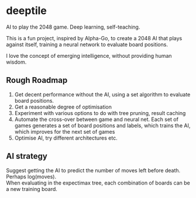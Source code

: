 # deeptile
AI to play the 2048 game. Deep learning, self-teaching. 

This is a fun project, inspired by Alpha-Go, to create a 2048 AI that plays against itself, training a neural network to evaluate board positions.

I love the concept of emerging intelligence, without providing human wisdom.

## Rough Roadmap

1. Get decent performance without the AI, using a set algorithm to evaluate board positions.
1. Get a reasonable degree of optimisation
1. Experiment with various options to do with tree pruning, result caching
1. Automate the cross-over between game and neural net. Each set of games generates a set of board positions and labels, which trains the AI, which improves for the next set of games
1. Optimise AI, try different architectures etc.

## AI strategy

Suggest getting the AI to predict the number of moves left before death. Perhaps log(moves).  
When evaluating in the expectimax tree, each combination of boards can be a new training board.
